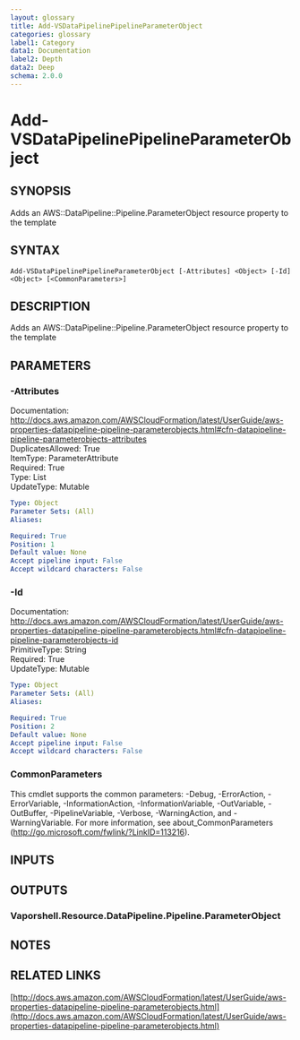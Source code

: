 ```yaml
---
layout: glossary
title: Add-VSDataPipelinePipelineParameterObject
categories: glossary
label1: Category
data1: Documentation
label2: Depth
data2: Deep
schema: 2.0.0
---
```


# Add-VSDataPipelinePipelineParameterObject

## SYNOPSIS
Adds an AWS::DataPipeline::Pipeline.ParameterObject resource property to the template

## SYNTAX

```
Add-VSDataPipelinePipelineParameterObject [-Attributes] <Object> [-Id] <Object> [<CommonParameters>]
```

## DESCRIPTION
Adds an AWS::DataPipeline::Pipeline.ParameterObject resource property to the template

## PARAMETERS

### -Attributes
Documentation: http://docs.aws.amazon.com/AWSCloudFormation/latest/UserGuide/aws-properties-datapipeline-pipeline-parameterobjects.html#cfn-datapipeline-pipeline-parameterobjects-attributes    
DuplicatesAllowed: True    
ItemType: ParameterAttribute    
Required: True    
Type: List    
UpdateType: Mutable

```yaml
Type: Object
Parameter Sets: (All)
Aliases:

Required: True
Position: 1
Default value: None
Accept pipeline input: False
Accept wildcard characters: False
```

### -Id
Documentation: http://docs.aws.amazon.com/AWSCloudFormation/latest/UserGuide/aws-properties-datapipeline-pipeline-parameterobjects.html#cfn-datapipeline-pipeline-parameterobjects-id    
PrimitiveType: String    
Required: True    
UpdateType: Mutable

```yaml
Type: Object
Parameter Sets: (All)
Aliases:

Required: True
Position: 2
Default value: None
Accept pipeline input: False
Accept wildcard characters: False
```

### CommonParameters
This cmdlet supports the common parameters: -Debug, -ErrorAction, -ErrorVariable, -InformationAction, -InformationVariable, -OutVariable, -OutBuffer, -PipelineVariable, -Verbose, -WarningAction, and -WarningVariable.
For more information, see about_CommonParameters (http://go.microsoft.com/fwlink/?LinkID=113216).

## INPUTS

## OUTPUTS

### Vaporshell.Resource.DataPipeline.Pipeline.ParameterObject

## NOTES

## RELATED LINKS

[http://docs.aws.amazon.com/AWSCloudFormation/latest/UserGuide/aws-properties-datapipeline-pipeline-parameterobjects.html](http://docs.aws.amazon.com/AWSCloudFormation/latest/UserGuide/aws-properties-datapipeline-pipeline-parameterobjects.html)

